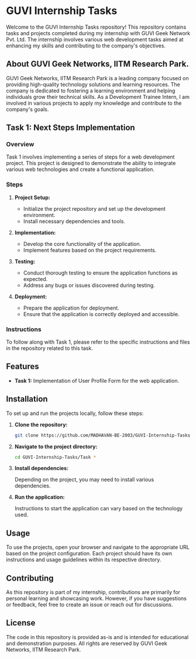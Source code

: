 # GUVI Internship Tasks

Welcome to the GUVI Internship Tasks repository! This repository contains tasks and projects completed during my internship with GUVI Geek Network Pvt. Ltd. The internship involves various web development tasks aimed at enhancing my skills and contributing to the company's objectives.

## About GUVI Geek Networks, IITM Research Park.

GUVI Geek Networks, IITM Research Park is a leading company focused on providing high-quality technology solutions and learning resources. The company is dedicated to fostering a learning environment and helping individuals grow their technical skills. As a Development Trainee Intern, I am involved in various projects to apply my knowledge and contribute to the company's goals.

## Task 1: Next Steps Implementation

### Overview

Task 1 involves implementing a series of steps for a web development project. This project is designed to demonstrate the ability to integrate various web technologies and create a functional application.

### Steps

1. **Project Setup:**
   - Initialize the project repository and set up the development environment.
   - Install necessary dependencies and tools.

2. **Implementation:**
   - Develop the core functionality of the application.
   - Implement features based on the project requirements.

3. **Testing:**
   - Conduct thorough testing to ensure the application functions as expected.
   - Address any bugs or issues discovered during testing.

4. **Deployment:**
   - Prepare the application for deployment.
   - Ensure that the application is correctly deployed and accessible.

### Instructions

To follow along with Task 1, please refer to the specific instructions and files in the repository related to this task.

## Features

- **Task 1:** Implementation of User Profile Form for the web application.

## Installation

To set up and run the projects locally, follow these steps:

1. **Clone the repository:**

   ```bash
   git clone https://github.com/MADHAVAN-BE-2003/GUVI-Internship-Tasks.git
   ```

2. **Navigate to the project directory:**

   ```bash
   cd GUVI-Internship-Tasks/Task *
   ```

3. **Install dependencies:**

   Depending on the project, you may need to install various dependencies.

4. **Run the application:**

   Instructions to start the application can vary based on the technology used.

## Usage

To use the projects, open your browser and navigate to the appropriate URL based on the project configuration. Each project should have its own instructions and usage guidelines within its respective directory.

## Contributing

As this repository is part of my internship, contributions are primarily for personal learning and showcasing work. However, if you have suggestions or feedback, feel free to create an issue or reach out for discussions.

## License

The code in this repository is provided as-is and is intended for educational and demonstration purposes. All rights are reserved by GUVI Geek Networks, IITM Research Park.
